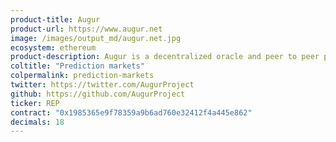 ```yaml
---
product-title: Augur
product-url: https://www.augur.net
image: /images/output_md/augur.net.jpg
ecosystem: ethereum
product-description: Augur is a decentralized oracle and peer to peer protocol for prediction markets.
coltitle: "Prediction markets"
colpermalink: prediction-markets
twitter: https://twitter.com/AugurProject
github: https://github.com/AugurProject
ticker: REP
contract: "0x1985365e9f78359a9b6ad760e32412f4a445e862"
decimals: 18
---
```

